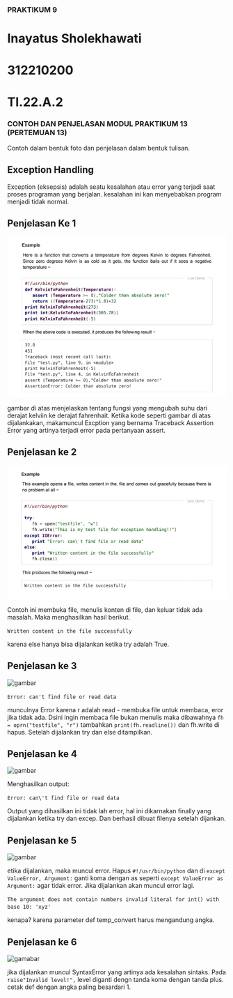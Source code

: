 ### PRAKTIKUM 9
# Inayatus Sholekhawati
# 312210200
# TI.22.A.2

### CONTOH DAN PENJELASAN MODUL PRAKTIKUM 13 (PERTEMUAN 13)
Contoh dalam bentuk foto dan penjelasan dalam bentuk tulisan.

## Exception Handling
Exception (eksepsis) adalah seatu kesalahan atau error yang terjadi saat proses programan yang berjalan. kesalahan ini kan menyebabkan program menjadi tidak normal.

## Penjelasan Ke 1
![gambar](foto/iny1.jpeg)

gambar di atas menjelaskan tentang fungsi yang mengubah suhu dari derajat kelviin ke derajat fahrenhait. Ketika kode seperti gambar di atas dijalankakan, makamuncul Excption yang bernama Traceback Assertion Error yang artinya terjadi error pada pertanyaan assert.

## Penjelasan ke 2
![gambar](foto/iny2.jpeg)

Contoh ini membuka file, menulis konten di file, dan keluar tidak ada masalah. Maka menghasilkan hasil berikut.

```Written content in the file successfully```

karena else hanya bisa dijalankan ketika try adalah True.

## Penjelasan ke 3
![gambar](foto/iny3.jpeg)

```Error: can't find file or read data```

munculnya Error karena r adalah read - membuka file untuk membaca, eror jika tidak ada. Dsini ingin membaca file bukan menulis maka dibawahnya ``fh = oprn("testfile", "r")`` tambahkan ``print(fh.readline())`` dan fh.write di hapus. Setelah dijalankan try dan else ditampilkan.

## Penjelasan ke 4
![gambar](foto/iny4.jpeg)

Menghasilkan output:

```Error: can\'t find file or read data```

Output yang dihasilkan ini tidak lah error, hal ini dikarnakan finally yang dijalankan ketika try dan excep. Dan berhasil dibuat filenya setelah dijankan.

## Penjelasan ke 5
![gambar](foto/iny5.jpeg)

etika dijalankan, maka muncul error. Hapus ``#!/usr/bin/python`` dan di ``except ValueError, Argument:`` ganti koma dengan as seperti ``except ValueError as Argument:`` agar tidak error. Jika dijalankan akan muncul error lagi.

```The argument does not contain numbers invalid literal for int() with base 10: 'xyz'```

kenapa? karena parameter def temp_convert harus mengandung angka.

## Penjelasan ke 6
![gamabar](foto/iny6.jpeg)

jika dijalankan muncul SyntaxError yang artinya ada kesalahan sintaks. Pada ``raise"Invalid level!",`` level diganti dengn tanda koma dengan tanda plus. cetak def dengan angka paling besardari 1.